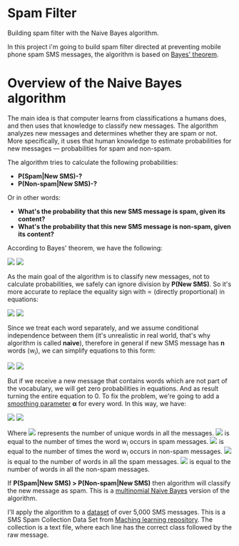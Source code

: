 # Spam Filter
Building spam filter with the Naive Bayes algorithm.

In this project i'm going to build spam filter directed at preventing mobile phone spam SMS messages, the algorithm is based on [Bayes' theorem](https://en.wikipedia.org/wiki/Bayes%27_theorem).

# Overview of the Naive Bayes algorithm
The main idea is that computer learns from classifications a humans does, and then uses that knowledge to classify new messages. The algorithm analyzes new messages and determines whether they are spam or not. More specifically, it uses that human knowledge to estimate probabilities for new messages — probabilities for spam and non-spam.

The algorithm tries to calculate the following probabilities:
- __P(Spam|New SMS)-?__
- __P(Non-spam|New SMS)-?__

Or in other words:
- __What's the probability that this new SMS message is spam, given its content?__
- __What's the probability that this new SMS message is non-spam, given its content?__

According to Bayes' theorem, we have the following:

<img src="https://latex.codecogs.com/svg.latex?%5Cfn_cm%20%5Clarge%20P%28Spam%5Cmid%20New%20SMS%29%20%3D%20%5Cfrac%7BP%28Spam%29%5Ctimes%20P%28New%20SMS%5Cmid%20Spam%29%7D%7BP%28New%20SMS%29%7D">
<img src="https://latex.codecogs.com/svg.latex?%5Cfn_cm%20%5Clarge%20P%28Non-spam%5Cmid%20New%20SMS%29%20%3D%20%5Cfrac%7BP%28Non-spam%29%5Ctimes%20P%28New%20SMS%5Cmid%20Non-spam%29%7D%7BP%28New%20SMS%29%7D">

As the main goal of the algorithm is to classify new messages, not to calculate probabilities, we safely can ignore division by __P(New SMS)__. So it's more accurate to replace the equality sign with ∝ (directly proportional) in equations:

<img src="https://latex.codecogs.com/svg.latex?%5Cfn_cm%20%5Clarge%20P%28Spam%5Cmid%20New%20SMS%29%20%5Cpropto%20P%28Spam%29%5Ctimes%20P%28New%20SMS%5Cmid%20Spam%29">
<img src="https://latex.codecogs.com/svg.latex?%5Cfn_cm%20%5Clarge%20P%28Non-spam%5Cmid%20New%20SMS%29%20%5Cpropto%20P%28Non-spam%29%5Ctimes%20P%28New%20SMS%5Cmid%20Non-spam%29">

Since we treat each word separately, and we assume conditional independence between them (it's unrealistic in real world, that's why algorithm is called __naive__), therefore in general if new SMS message has __n__ words (w<sub>i</sub>), we can simplify equations to this form:

<img src="https://latex.codecogs.com/svg.latex?%5Cfn_cm%20%5Clarge%20P%28Spam%5Cmid%20w_%7B1%7D%2C%20w_%7B2%7D%2C...w_%7Bn%7D%29%20%5Cpropto%20P%28Spam%29%5Ctimes%20P%28w_%7B1%7D%5Cmid%20Spam%29%5Ctimes%20P%28w_%7B2%7D%5Cmid%20Spam%29%5Ctimes%20...%5Ctimes%20P%28w_%7Bn%7D%5Cmid%20Spam%29">

<img src="https://latex.codecogs.com/svg.latex?%5Cfn_cm%20%5Clarge%20P%28Non-spam%5Cmid%20w_%7B1%7D%2Cw_%7B2%7D%2C...w_%7Bn%7D%29%20%5Cpropto%20P%28Non-spam%29%5Ctimes%20P%28w_%7B1%7D%5Cmid%20Non-spam%29%5Ctimes%20P%28w_%7B2%7D%5Cmid%20Non-spam%29%5Ctimes...%5Ctimes%20P%28w_%7Bn%7D%5Cmid%20Non-spam%29">

But if we receive a new message that contains words which are not part of the vocabulary, we will get zero probabilities in equations. And as result turning the entire equation to 0. To fix the problem, we're going to add a [smoothing parameter](https://en.wikipedia.org/wiki/Additive_smoothing) __α__ for every word.
In this way, we have:

<img src="https://latex.codecogs.com/svg.latex?%5Cfn_cm%20%5Clarge%20P%28w_%7Bi%7D%5Cmid%20Spam%29%20%3D%20%5Cfrac%7BN_%7Bw_%7Bi%7D%5Cmid%20Spam%7D%20&plus;%20%5Calpha%20%7D%7BN_%7BSpam%7D%20&plus;%20%5Calpha%20%5Ctimes%20N_%7BVocabulary%7D%7D">

<img src="https://latex.codecogs.com/svg.latex?%5Cfn_cm%20%5Clarge%20P%28w_%7Bi%7D%5Cmid%20Non-spam%29%20%3D%20%5Cfrac%7BN_%7Bw_%7Bi%7D%5Cmid%20Non-spam%7D%20&plus;%20%5Calpha%20%7D%7BN_%7BNon-spam%7D%20&plus;%20%5Calpha%5Ctimes%20N_%7BVocabulary%7D%7D">

Where <img src="https://latex.codecogs.com/svg.latex?%5Cfn_cm%20%5Clarge%20N_%7BVocabulary%7D">  represents the number of unique words in all the messages. <img src="https://latex.codecogs.com/svg.latex?%5Cfn_cm%20%5Clarge%20N_%7Bw_%7Bi%7D%5Cmid%20Non-spam%7D"> is equal to the number of times the word w<sub>i</sub> occurs in spam messages. <img src="https://latex.codecogs.com/svg.latex?%5Cfn_cm%20%5Clarge%20N_%7Bw_%7Bi%7D%5Cmid%20Spam%7D"> is equal to the number of times the word w<sub>i</sub> occurs in non-spam messages. <img src="https://latex.codecogs.com/svg.latex?%5Cfn_cm%20%5Clarge%20N_%7BSpam%7D"> is equal to the number of words in all the spam messages. <img src="https://latex.codecogs.com/svg.latex?%5Cfn_cm%20%5Clarge%20N_%7BNon-spam%7D"> is equal to the number of words in all the non-spam messages.

If __P(Spam|New SMS) > P(Non-spam|New SMS)__ then algorithm will classify the new message as spam.
This is a [multinomial Naive Bayes](https://scikit-learn.org/stable/modules/naive_bayes.html#multinomial-naive-bayes) version of the algorithm.

I'll apply the algorithm to a [dataset](https://archive.ics.uci.edu/ml/datasets/sms+spam+collection) of over 5,000 SMS messages. This is a SMS Spam Collection Data Set from [Maching learning repository](https://archive.ics.uci.edu/ml/index.php). The collection is a text file, where each line has the correct class followed by the raw message.
